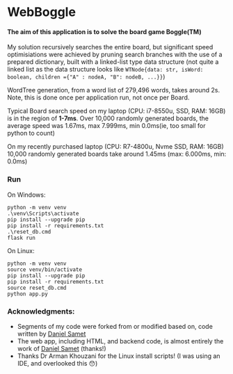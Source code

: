 # WebBoggle

#### The aim of this application is to solve the board game Boggle(TM)

My solution recursively searches the entire board, but significant speed optimisiations were achieved by pruning search 
branches with the use of a prepared dictionary, built with a linked-list type data structure (not quite a linked list as
the data structure looks like `WTNode{data: str, isWord: boolean, children ={"A" : nodeA, "B": nodeB, ...}}`)

WordTree generation, from a word list of 279,496 words, takes around 2s. Note, this is done once per application run, 
not once per Board. 

Typical Board search speed on my laptop (CPU: i7-8550u, SSD, RAM: 16GB) is in the region of **1-7ms**.
Over 10,000 randomly generated boards, the average speed was 1.67ms, max 7.999ms, min 0.0ms(ie, too small for python to count)

On my recently purchased laptop (CPU: R7-4800u, Nvme SSD, RAM: 16GB) 10,000 randomly generated boards take around 1.45ms 
(max: 6.000ms, min: 0.0ms)

### Run
On Windows: 
```
python -m venv venv
.\venv\Scripts\activate
pip install --upgrade pip
pip install -r requirements.txt
.\reset_db.cmd
flask run
```

On Linux:
```
python -m venv venv
source venv/bin/activate
pip install --upgrade pip
pip install -r requirements.txt
source reset_db.cmd
python app.py
```

### Acknowledgments:

  - Segments of my code were forked from or modified based on, code written by [Daniel Samet](https://github.com/CouchMaster789)
  - The web app, including HTML, and backend code, is almost entirely the work of [Daniel Samet](https://github.com/CouchMaster789) (thanks!)
  - Thanks Dr Arman Khouzani for the Linux install scripts! (I was using an IDE, and overlooked this 😯)